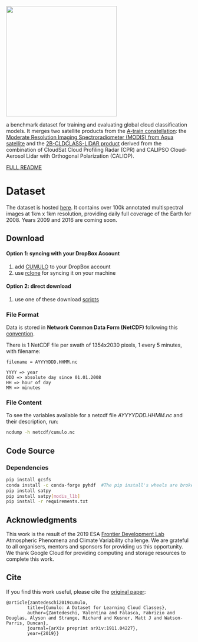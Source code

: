<img src="https://github.com/FrontierDevelopmentLab/CUMULO/blob/master/docs/images/cumulo.png" width="300">

a benchmark dataset for training and evaluating global cloud classification models. 
It merges two satellite products from the [A-train constellation](https://atrain.nasa.gov/): 
the [Moderate Resolution Imaging Spectroradiometer (MODIS) from Aqua satellite](https://modis.gsfc.nasa.gov/about/) and the [2B-CLDCLASS-LIDAR product](http://www.cloudsat.cira.colostate.edu/data-products/level-2b/2b-cldclass-lidar) derived from the combination of CloudSat Cloud Profiling Radar (CPR) and CALIPSO Cloud‐Aerosol Lidar with Orthogonal Polarization (CALIOP).

[FULL README](https://www.dropbox.com/sh/6gca7f0mb3b0ikz/AAAeTWF21WGZ7-y9MpSiL9P3a/CUMULO?dl=0&preview=README.pdf&subfolder_nav_tracking=1)

# Dataset

The dataset is hosted [here](https://www.dropbox.com/sh/6gca7f0mb3b0ikz/AADq2lk4u7k961Qa31FwIDEpa?dl=0).
It contains over 100k annotated multispectral images at 1km x 1km resolution, providing daily full coverage of the Earth for 2008. Years 2009 and 2016 are coming soon.

## Download

#### Option 1: syncing with your DropBox Account
1. add [CUMULO](https://www.dropbox.com/sh/6gca7f0mb3b0ikz/AADq2lk4u7k961Qa31FwIDEpa?dl=0) to your DropBox account
2. use [rclone](https://rclone.org/dropbox/) for syncing it on your machine

#### Option 2: direct download
1. use one of these download [scripts](https://www.dropbox.com/sh/6gca7f0mb3b0ikz/AACJu8tYZpREqL704LZ2XVQ9a/CUMULO/download-scripts?dl=0&subfolder_nav_tracking=1)

### File Format

Data is stored in **Network Common Data Form (NetCDF)** following this [convention](http://cfconventions.org/Data/cf-conventions/cf-conventions-1.7/cf-conventions.html).

There is 1 NetCDF file per swath of 1354x2030 pixels, 1 every 5 minutes, with filename:

```
filename = AYYYYDDD.HHMM.nc

YYYY => year
DDD => absolute day since 01.01.2008 
HH => hour of day
MM => minutes    
```

### File Content

To see the variables available for a netcdf file _AYYYYDDD.HHMM.nc_ and their description, run: 

```bash
ncdump -h netcdf/cumulo.nc
```

## Code Source

### Dependencies

```bash
pip install gcsfs
conda install -c conda-forge pyhdf  #The pip install's wheels are broken at time of writing
pip install satpy
pip install satpy[modis_l1b]
pip install -r requirements.txt
```

## Acknowledgments

This work is the result of the 2019 ESA [Frontier Development Lab](https://fdleurope.org/) Atmospheric Phenomena and Climate Variability challenge. 
We are grateful to all organisers, mentors and sponsors for providing us this opportunity. We thank Google Cloud for providing computing and storage resources to complete this work.

## Cite
If you find this work useful, please cite the [original paper](https://arxiv.org/abs/1911.04227):

```
@article{zantedeschi2019cumulo,
        title={Cumulo: A Dataset for Learning Cloud Classes},
        author={Zantedeschi, Valentina and Falasca, Fabrizio and Douglas, Alyson and Strange, Richard and Kusner, Matt J and Watson-Parris, Duncan},
        journal={arXiv preprint arXiv:1911.04227},
        year={2019}}
```

